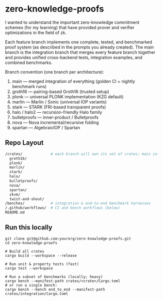 # zero-knowledge-proofs
I wanted to understand the important zero-knowledge commitment schemes (for my learning) that have provided prover and verifier optimizations in the field of zk.

Each feature branch implements one complete, tested, and benchmarked proof system (as described in the prompts you already created). The main branch is the integration branch that merges every feature branch together and provides unified cross-backend tests, integration examples, and combined benchmarks.

Branch convention (one branch per architecture):
1. main — merged integration of everything (golden CI + nightly benchmark runs)
2. groth16 — pairing-based Groth16 (trusted setup)
3. plonk — universal PLONK implementation (KZG default)
4. marlin — Marlin / Sonic (universal IOP variants)
5. stark — STARK (FRI-based transparent proofs)
6. halo / halo2 — recursion-friendly Halo family
7. bulletproofs — inner-product / Bulletproofs
8. nova — Nova incremental/recursive folding
9. spartan — AlgebraicIOP / Spartan

## Repo Layout
```bash
/crates/             # each branch will own its set of crates; main integrates them
  groth16/
  plonk/
  marlin/
  stark/
  halo/
  bulletproofs/
  nova/
  spartan/
  zkvm/
  twist-and-shout/
/benches/            # integration & end-to-end benchmark harnesses
/.github/workflows/  # CI and bench workflows (below)
README.md
```

## Run this locally
```git
git clone git@github.com:yourorg/zero-knowledge-proofs.git
cd zero-knowledge-proofs

# Build all crates
cargo build --workspace --release

# Run unit & property tests (fast)
cargo test --workspace

# Run a subset of benchmarks (locally; heavy)
cargo bench --manifest-path crates/<crate>/Cargo.toml
# or run a single bench:
cargo bench --bench end_to_end --manifest-path crates/integration/Cargo.toml
```
